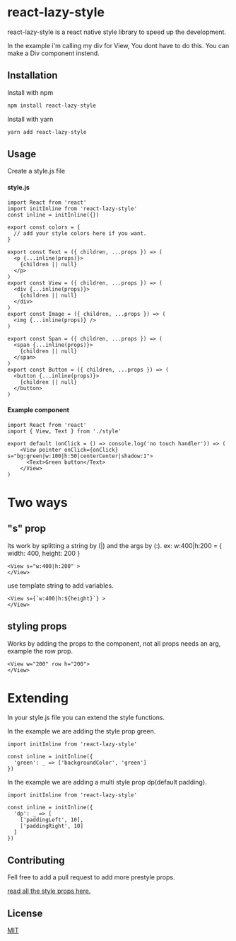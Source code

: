 # react-lazy-style

react-lazy-style is a react native style library to speed up the development.

In the example i'm calling my div for View, You dont have to do this. You can make a Div component instend.

## Installation

Install with npm
```bash
npm install react-lazy-style
```

Install with yarn
```bash
yarn add react-lazy-style
```


## Usage
Create a style.js file

#### style.js
```
import React from 'react'
import initInline from 'react-lazy-style'
const inline = initInline({})

export const colors = {
  // add your style colors here if you want.
}

export const Text = ({ children, ...props }) => (
  <p {...inline(props)}>
    {children || null}
  </p>
)
export const View = ({ children, ...props }) => (
  <div {...inline(props)}>
    {children || null}
  </div>
)
export const Image = ({ children, ...props }) => (
  <img {...inline(props)} />
)

export const Span = ({ children, ...props }) => (
  <span {...inline(props)}>
    {children || null}
  </span>
)
export const Button = ({ children, ...props }) => (
  <button {...inline(props)}>
    {children || null}
  </button>
)
```
#### Example component
```
import React from 'react'
import { View, Text } from './style'

export default (onClick = () => console.log('no touch handler')) => (
    <View pointer onClick={onClick} s="bg:green|w:100|h:50|centerCenter|shadow:1">
      <Text>Green button</Text>
    </View>
)
```

# Two ways
## "s" prop
Its work by splitting a string by (|) and the args by (:).
ex: w:400|h:200  = { width: 400, height: 200 }
```
<View s="w:400|h:200" >
</View>
```
use template string to add variables.
```
<View s={`w:400|h:${height}`} >
</View>
```
## styling props
Works by adding the props to the component, not all props needs an arg, example the row prop.
```
<View w="200" row h="200">
</View>
```

# Extending
In your style.js file you can extend the style functions.

In the example we are adding the style prop green.
```
import initInline from 'react-lazy-style'

const inline = initInline({
  'green': _ => ['backgroundColor', 'green']
})
```
In the example we are adding a multi style prop dp(default padding).
```
import initInline from 'react-lazy-style'

const inline = initInline({
  'dp': _ => [
    ['paddingLeft', 10],
    ['paddingRight', 10]
  ]
})
```

## Contributing
Fell free to add a pull request to add more prestyle props.

[read all the style props here.](https://github.com/CodespaceApS/react-lazy-style/blob/master/styles.js)

## License
[MIT](https://choosealicense.com/licenses/mit/)